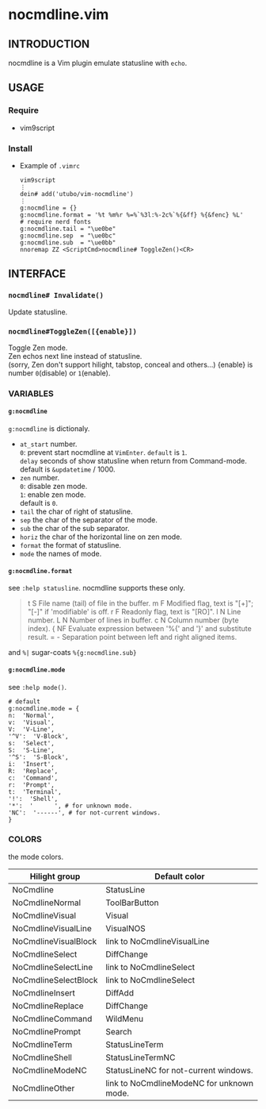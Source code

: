 # nocmdline.vim

## INTRODUCTION
nocmdline is a Vim plugin emulate statusline with `echo`.


## USAGE
### Require
- vim9script

### Install
- Example of `.vimrc`
  ```vim
  vim9script
  ⋮
  dein# add('utubo/vim-nocmdline')
  ⋮
  g:nocmdline = {}
  g:nocmdline.format = '%t %m%r %=%`%3l:%-2c%`%{&ff} %{&fenc} %L'
  # require nerd fonts
  g:nocmdline.tail = "\ue0be"
  g:nocmdline.sep  = "\ue0bc"
  g:nocmdline.sub  = "\ue0bb"
  nnoremap ZZ <ScriptCmd>nocmdline# ToggleZen()<CR>
  ```


## INTERFACE
### `nocmdline# Invalidate()`
Update statusline.

### `nocmdline#ToggleZen([{enable}])`
Toggle Zen mode.  
Zen echos next line instead of statusline.  
(sorry, Zen don't support hilight, tabstop, conceal and others...) {enable} is number `0`(disable) or `1`(enable).

### VARIABLES
#### `g:nocmdline`
`g:nocmdline` is dictionaly.  
- `at_start`
  number.  
  `0`: prevent start nocmdline at `VimEnter`. `default` is `1`.  
  `delay`    seconds of show statusline when return from Command-mode.  
  default is `&updatetime` / 1000.
- `zen`
  number.  
  `0`: disable zen mode.  
  `1`: enable zen mode.  
  default is `0`.
- `tail`
  the char of right of statusline.
- `sep`
  the char of the separator of the mode.
- `sub`
  the char of the sub separator.
- `horiz`
  the char of the horizontal line on zen mode.
- `format`
  the format of statusline.
- `mode`
  the names of mode.

#### `g:nocmdline.format`
see `:help statusline`.
nocmdline supports these only.

> t S   File name (tail) of file in the buffer.
> m F   Modified flag, text is "[+]"; "[-]" if 'modifiable' is off. r F   Readonly flag, text is "[RO]".
> l N   Line number.
> L N   Number of lines in buffer.
> c N   Column number (byte index).
> { NF  Evaluate expression between '%{' and '}' and substitute result. = -   Separation point between left and right aligned items.

and `%|` sugar-coats `%{g:nocmdline.sub}`

#### `g:nocmdline.mode`
see `:help mode()`.

```vim
# default
g:nocmdline.mode = {
n:  'Normal',
v:  'Visual',
V:  'V-Line',
'^V':  'V-Block',
s:  'Select',
S:  'S-Line',
'^S':  'S-Block',
i:  'Insert',
R:  'Replace',
c:  'Command',
r:  'Prompt',
t:  'Terminal',
'!':  'Shell',
'*':  '      ', # for unknown mode.
'NC':  '------', # for not-current windows.
}
```

### COLORS
the mode colors.

|Hilight group        |Default color               |
|---------------------|----------------------------|
|NoCmdline            |StatusLine                  |
|NoCmdlineNormal      |ToolBarButton               |
|NoCmdlineVisual      |Visual                      |
|NoCmdlineVisualLine  |VisualNOS                   |
|NoCmdlineVisualBlock |link to NoCmdlineVisualLine |
|NoCmdlineSelect      |DiffChange                  |
|NoCmdlineSelectLine  |link to NoCmdlineSelect     |
|NoCmdlineSelectBlock |link to NoCmdlineSelect     |
|NoCmdlineInsert      |DiffAdd                     |
|NoCmdlineReplace     |DiffChange                  |
|NoCmdlineCommand     |WildMenu                    |
|NoCmdlinePrompt      |Search                      |
|NoCmdlineTerm        |StatusLineTerm              |
|NoCmdlineShell       |StatusLineTermNC            |
|NoCmdlineModeNC      |StatusLineNC for not-current windows. |
|NoCmdlineOther       |link to NoCmdlineModeNC for unknown mode. |


